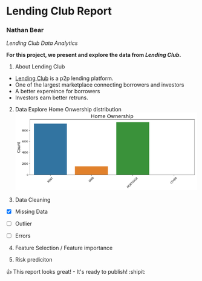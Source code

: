# Lending Club Report
### Nathan Bear

*Lending Club Data Analytics*

**For this project, we present and explore the data from _Lending Club_.** 

1. About Lending Club
- [Lending Club](https://www.lendingclub.com/) is a p2p lending platform. 
- One of the largest marketplace connecting borrowers and investors
- A better expereince for borrowers 
- Investors earn better retruns. 


2. Data Explore
Home Onwership distribution
![image](https://github.com/Bear-LaiOffer/LendingClubReport/blob/master/Pictures/homeowners.png)


3. Data Cleaning 
- [x] Missing Data
- [ ] Outlier 
- [ ] Errors 


4. Feature Selection / Feature importance

5. Risk prediciton 

:+1: This report looks great!  - It's ready to publish!  :shipit:

